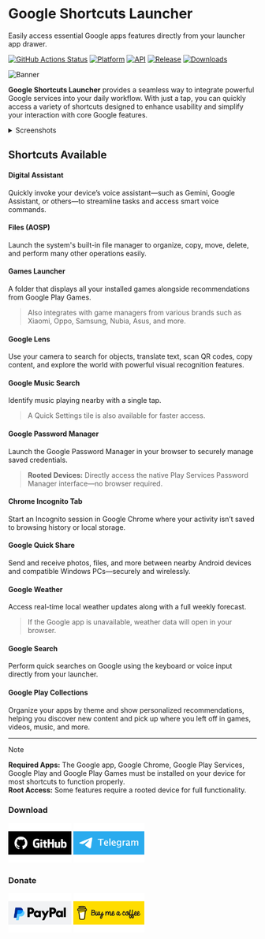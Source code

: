 # Google Shortcuts Launcher  
Easily access essential Google apps features directly from your launcher app drawer.

[![GitHub Actions Status](https://img.shields.io/github/actions/workflow/status/WSTxda/Google-Shortcuts-Launcher/.github%2Fworkflows%2Fandroid.yml?style=for-the-badge&logo=github-actions&labelColor=21262D&color=3FB950)](https://github.com/WSTxda/Google-Shortcuts-Launcher/actions)
[![Platform](https://img.shields.io/badge/android-platform?style=for-the-badge&label=platform&labelColor=21262d&color=6e7681)](https://www.android.com)
[![API](https://img.shields.io/badge/24%2B-level?style=for-the-badge&logo=android&logoColor=3cd382&label=API&labelColor=21262d&color=ff663b)](https://developer.android.com/studio/releases/platforms)
[![Release](https://img.shields.io/github/v/release/WSTxda/Google-Shortcuts-Launcher?display_name=tag&style=for-the-badge&logo=github&labelColor=21262d&color=1f6feb)](https://github.com/WSTxda/Google-Shortcuts-Launcher/releases/latest)
[![Downloads](https://img.shields.io/github/downloads/WSTxda/Google-Shortcuts-Launcher/total?style=for-the-badge&labelColor=21262d&color=238636)](https://github.com/WSTxda/Google-Shortcuts-Launcher/releases)

![Banner](https://raw.githubusercontent.com/WSTxda/Google-Shortcuts-Launcher/main/images/Banner.svg)

**Google Shortcuts Launcher** provides a seamless way to integrate powerful Google services into your daily workflow. With just a tap, you can quickly access a variety of shortcuts designed to enhance usability and simplify your interaction with core Google features.

<details>
  <summary>Screenshots</summary>

![Screenshot](https://raw.githubusercontent.com/WSTxda/Google-Shortcuts-Launcher/main/images/Screenshots.png)

</details>

## Shortcuts Available

#### Digital Assistant 
Quickly invoke your device’s voice assistant—such as Gemini, Google Assistant, or others—to streamline tasks and access smart voice commands.

#### Files (AOSP) 
Launch the system's built-in file manager to organize, copy, move, delete, and perform many other operations easily.

#### Games Launcher  
A folder that displays all your installed games alongside recommendations from Google Play Games.  
> Also integrates with game managers from various brands such as Xiaomi, Oppo, Samsung, Nubia, Asus, and more.

#### Google Lens  
Use your camera to search for objects, translate text, scan QR codes, copy content, and explore the world with powerful visual recognition features.

#### Google Music Search  
Identify music playing nearby with a single tap.  
> A Quick Settings tile is also available for faster access.

#### Google Password Manager  
Launch the Google Password Manager in your browser to securely manage saved credentials.  
> **Rooted Devices:** Directly access the native Play Services Password Manager interface—no browser required.

#### Chrome Incognito Tab  
Start an Incognito session in Google Chrome where your activity isn’t saved to browsing history or local storage.

#### Google Quick Share  
Send and receive photos, files, and more between nearby Android devices and compatible Windows PCs—securely and wirelessly.

#### Google Weather  
Access real-time local weather updates along with a full weekly forecast.  
> If the Google app is unavailable, weather data will open in your browser.

#### Google Search  
Perform quick searches on Google using the keyboard or voice input directly from your launcher.

#### Google Play Collections
Organize your apps by theme and show personalized recommendations, helping you discover new content and pick up where you left off in games, videos, music, and more.

---

> [!NOTE]  
> **Required Apps:** The Google app, Google Chrome, Google Play Services, Google Play and Google Play Games must be installed on your device for most shortcuts to function properly.  
> **Root Access:** Some features require a rooted device for full functionality.

### Download

[<img src="https://raw.githubusercontent.com/WSTxda/WSTxda/main/images/GitHub.svg"
      alt='Get it on GitHub'
      height="80">](https://github.com/WSTxda/Google-Shortcuts-Launcher/releases/latest)
[<img src="https://raw.githubusercontent.com/WSTxda/WSTxda/main/images/Telegram.svg"
      alt='Get it on Telegram'
      height="80">](https://t.me/WSTprojects)

### Donate

[<img src="https://raw.githubusercontent.com/WSTxda/WSTxda/main/images/PayPal.svg"
      alt='Donate with PayPal'
      height="80">](https://bit.ly/2lV0E6u)
[<img src="https://raw.githubusercontent.com/WSTxda/WSTxda/main/images/BMC.svg"
      alt='Donate with BMC'
      height="80">](https://www.buymeacoffee.com/wstxda)
